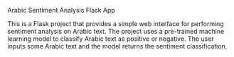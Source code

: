 Arabic Sentiment Analysis Flask App

This is a Flask project that provides a simple web interface for performing sentiment analysis on Arabic text. The project uses a pre-trained machine learning model to classify Arabic text as positive or negative. The user inputs some Arabic text and the model returns the sentiment classification.

